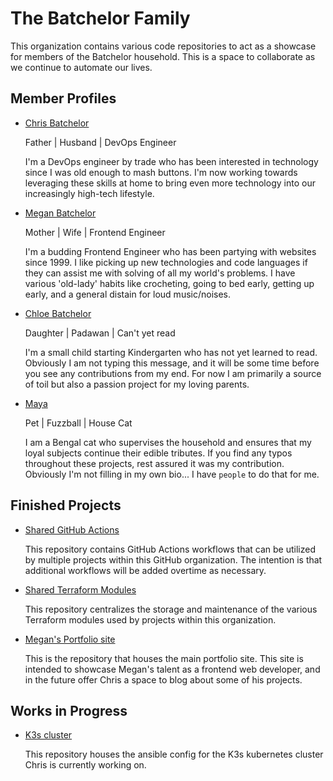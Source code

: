 # The Batchelor Family

This organization contains various code repositories to act as a showcase for members of the Batchelor household.
This is a space to collaborate as we continue to automate our lives.

## Member Profiles

* [Chris Batchelor](https://github.com/christhebatchelor)
  
  Father | Husband | DevOps Engineer

  I'm a DevOps engineer by trade who has been interested in technology since I was old enough to mash buttons.
  I'm now working towards leveraging these skills at home to bring even more technology into our increasingly high-tech lifestyle.


* [Megan Batchelor](https://github.com/fiercekitti)
  
  Mother | Wife | Frontend Engineer
  
  I'm a budding Frontend Engineer who has been partying with websites since 1999.
  I like picking up new technologies and code languages if they can assist me with solving of all my world's problems.
  I have various 'old-lady' habits like crocheting, going to bed early, getting up early, and a general distain for loud music/noises.

* [Chloe Batchelor](https://github.com/not_yet_active)
  
  Daughter | Padawan | Can't yet read

  I'm a small child starting Kindergarten who has not yet learned to read.
  Obviously I am not typing this message, and it will be some time before you see any contributions from my end.
  For now I am primarily a source of toil but also a passion project for my loving parents.

* [Maya](https://github.com/iambutacat)

  Pet | Fuzzball | House Cat

  I am a Bengal cat who supervises the household and ensures that my loyal subjects continue their edible tributes. If you find any typos throughout  these projects, rest assured it was my contribution. Obviously I'm not filling in my own bio... I have `people` to do that for me.

## Finished Projects

* [Shared GitHub Actions](https://github.com/TheBatchelorFamily/SharedGHA)
  
  This repository contains GitHub Actions workflows that can be utilized by multiple projects within this GitHub organization. The intention is that additional workflows will be added overtime as necessary.

* [Shared Terraform Modules](https://github.com/TheBatchelorFamily/SharedTerraform)

  This repository centralizes the storage and maintenance of the various Terraform modules used by projects within this organization.

* [Megan's Portfolio site](https://github.com/TheBatchelorFamily/Megans_Portfolio_Website)

  This is the repository that houses the main portfolio site. This site is intended to showcase Megan's talent as a frontend web developer, and in the future offer Chris a space to blog about some of his projects.

## Works in Progress

* [K3s cluster](https://github.com/TheBatchelorFamily/HomeInfra)

  This repository houses the ansible config for the K3s kubernetes cluster Chris is currently working on.
